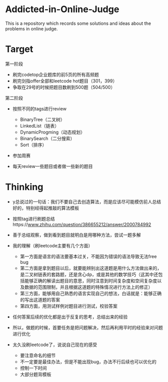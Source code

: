 # Addicted-in-Online-Judge
This is a repository which records some solutions and ideas about the problems in online judge.





# Target

第一阶段

- 刷完codetop企业题库的前5页的所有高频题
- 刷完剑指offer全部和leetcode hot题目（301，399）
- 争取在29号的时候把题目数刷到500题（504/500）



第二阶段

- 按照不同的tags进行review
  - BinaryTree（二叉树）
  - LinkedList（链表）
  - DynamicProgming（动态规划）
  - BinarySearch（二分搜索）
  - Sort（排序）

- 参加周赛
- 每天review一些题目或者做一些新的题目





# Thinking

- y总说过的一句话：我们不要自己去创造算法，而是应该尽可能模仿前人总结好的，特别经得起推敲的算法模板
- 按照tag进行刷题总结https://www.zhihu.com/question/386655212/answer/2000784992
- 善于总结观察，做到看到题目就明白是用哪种方法，尝试一题多解
- 我的理解（刷leetcode主要有几个方面）
  - 第一方面是语言的语法要基本过关，不能因为错误的语法导致无法free bug
  - 第二方面是拿到题目以后，就要能辨别出这道题是用什么方法做出来的，是二叉树链表的套路题，还是贪心dp，或是其他的数学技巧（这其中还包括能够正确的解读出题目的意思，同时注意到时间复杂度和空间复杂度以及数据的范围限制，并且根据这道题的特殊情况进行方法上的修正）
  - 第三方面，能够用自己熟悉的语言实现自己的想法，白话就是：能够正确的写出这道题的答案
  - 第四方面，用测试样例对题目进行测试，校验答案



- 任何答案后续的优化都是出于反复的思考，总结出来的经验
- 所以，做题的时候，首要任务是把问题解决，然后再利用平时的经验来对问题进行优化



- 太久没刷leetcode了，说说自己现在的感受
  - 要注意命名的细节
  - 不一定要是最佳办法，但是不能出现bug，办法不行后续也可以优化的
  - 控制一下时间
  - 大部分题背模板
